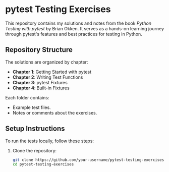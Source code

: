 # pytest Testing Exercises

This repository contains my solutions and notes from the book _Python Testing with pytest_ by Brian Okken. It serves as a hands-on learning journey through pytest's features and best practices for testing in Python.

## Repository Structure

The solutions are organized by chapter:

- **Chapter 1**: Getting Started with pytest
- **Chapter 2**: Writing Test Functions
- **Chapter 3**: pytest Fixtures
- **Chapter 4**: Built-in Fixtures

Each folder contains:
- Example test files.
- Notes or comments about the exercises.

## Setup Instructions

To run the tests locally, follow these steps:

1. Clone the repository:
   ```bash
   git clone https://github.com/your-username/pytest-testing-exercises.git
   cd pytest-testing-exercises
